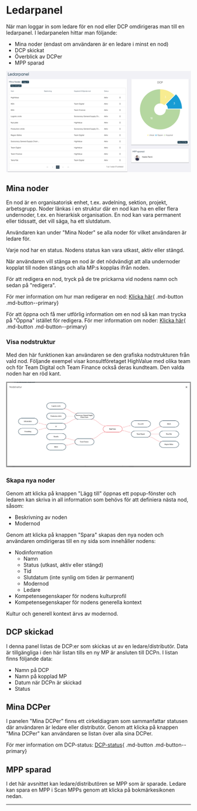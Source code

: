 # Ledarpanel

När man loggar in som ledare för en nod eller DCP omdirigeras man till en ledarpanel. I ledarpanelen hittar man följande:

- Mina noder (endast om användaren är en ledare i minst en nod)
- DCP skickat
- Överblick av DCPer
- MPP sparad

![Leader panel](pics/panel.png)

## Mina noder

En nod är en organisatorisk enhet, t.ex. avdelning, sektion, projekt, arbetsgrupp. Noder länkas i en struktur där en nod kan ha en eller flera undernoder, t.ex. en hierarkisk organisation. En nod kan vara permanent eller tidssatt, det vill säga, ha ett slutdatum.

Användaren kan under "Mina Noder" se alla noder för vilket användaren är ledare för.

Varje nod har en status. Nodens status kan vara utkast, aktiv eller stängd.

När användaren vill stänga en nod är det nödvändigt att alla undernoder kopplat till noden stängs och alla MP:s kopplas ifrån noden.

För att redigera en nod, tryck på de tre prickarna vid nodens namn och sedan på "redigera".

För mer information om hur man redigerar en nod: [Klicka här](edit_node.md){ .md-button .md-button--primary}

För att öppna och få mer utförlig information om en nod så kan man trycka på "Öppna" istället för redigera. För mer information om noder: [Klicka här](node.md){ .md-button .md-button--primary}

### Visa nodstruktur

Med den här funktionen kan användaren se den grafiska nodstrukturen från vald nod. Följande exempel visar konsultföretaget HighValue med olika team och för Team Digital och Team Finance också deras kundteam. Den valda noden har en röd kant.

![Leader panel](pics/strukt.png)

### Skapa nya noder
<!---Skall detta kanske ligga under redigera nod? eller egen--->
Genom att klicka på knappen "Lägg till" öppnas ett popup-fönster och ledaren kan skriva in all information som behövs för att definiera nästa nod, såsom:

- Beskrivning av noden
- Modernod

Genom att klicka på knappen "Spara" skapas den nya noden och användaren omdirigeras till en ny sida som innehåller nodens:

- Nodinformation
    - Namn
    - Status (utkast, aktiv eller stängd)
    - Tid
    - Slutdatum (inte synlig om tiden är permanent)
    - Modernod
    - Ledare
- Kompetensegenskaper för nodens kulturprofil
- Kompetensegenskaper för nodens generella kontext

Kultur och generell kontext ärvs av modernod.

## DCP skickad

I denna panel listas de DCP:er som skickas ut av en ledare/distributör.
Data är tillgängliga i den här listan tills en ny MP är ansluten till DCPn.
I listan finns följande data:

- Namn på DCP
- Namn på kopplad MP
- Datum när DCPn är skickad
- Status

<!---Vad för status?--->

## Mina DCPer

I panelen "Mina DCPer" finns ett cirkeldiagram som sammanfattar statusen där användaren är ledare eller distributör.
Genom att klicka på knappen "Mina DCPer" kan användaren se listan över alla sina DCPer.

För mer information om DCP-status: [DCP-status](DCP-status.md){ .md-button .md-button--primary}

## MPP sparad
<!---Svårtolkad text--->
I det här avsnittet kan ledare/distributören se MPP som är sparade.
Ledare kan spara en MPP i Scan MPPs genom att klicka på bokmärkesikonen nedan.

-------------------------------

